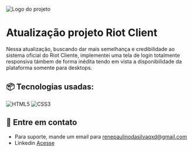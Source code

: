 ![Logo do projeto](https://i.imgur.com/qH3HT6K.png)
# Atualização projeto Riot Client

Nessa atualização, buscando dar mais semelhança e credibilidade ao sistema oficial do Riot Cliente, implementei uma tela de login totalmente responsiva támbem de forma inédita tendo em vista a disponibilidade da plataforma somente para desktops.

## 📦 Tecnologias usadas:

![HTML5](https://img.shields.io/badge/html5-%23E34F26.svg?style=for-the-badge&logo=html5&logoColor=white) ![CSS3](https://img.shields.io/badge/css3-%231572B6.svg?style=for-the-badge&logo=css3&logoColor=white)

## 💭 Entre em contato
* Para suporte, mande um email para renepaulinodasilvaqxd@gmail.com
* Linkedin [Acesse](https://www.linkedin.com/in/ren%C3%AA-paulino-da-silva-b1b5312a9/)
